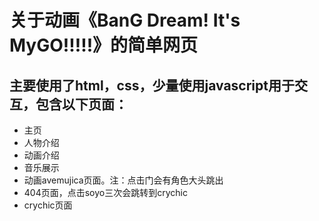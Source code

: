 # 关于动画《BanG Dream! It's MyGO!!!!!》的简单网页
## 主要使用了html，css，少量使用javascript用于交互，包含以下页面：
- 主页
- 人物介绍
- 动画介绍
- 音乐展示
- 动画avemujica页面。注：点击门会有角色大头跳出
- 404页面，点击soyo三次会跳转到crychic
- crychic页面
